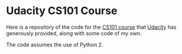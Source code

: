 # Udacity CS101 Course

Here is a repository of the code for the [CS101 course](https://www.udacity.com/course/cs101) that [Udacity](http://www.udacity.com/) has generously provided, along with some code of my own.

The code assumes the use of Python 2.
